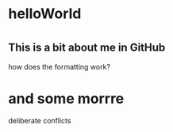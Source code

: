 # helloWorld
#
## This is a bit about me in GitHub
how does the formatting work?
# and some morrre
deliberate conflicts
